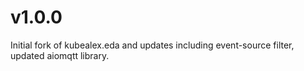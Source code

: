# v1.0.0

Initial fork of kubealex.eda and updates including event-source filter, updated aiomqtt library.
